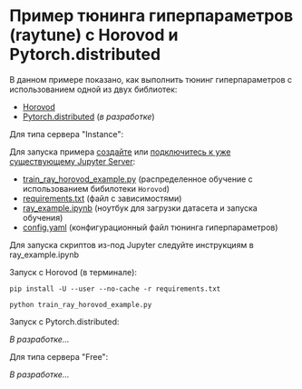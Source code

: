 # Пример тюнинга гиперпараметров (raytune) с Horovod и Pytorch.distributed

 В данном примере показано, как выполнить тюнинг гиперпараметров с использованием одной из двух библиотек:
 * [Horovod](https://github.com/horovod/horovod)
 * [Pytorch.distributed](https://pytorch.org/tutorials/intermediate/dist_tuto.html) (*в разработке*)


 Для типа сервера "Instance":

 Для запуска примера [создайте](https://cloud.ru/ru/docs/aicloud/mlspace/concepts/guides/guides__jupyter/environments__environments__jupyter-server__create-new-jupyter-server.html) или [подключитесь к уже существующему Jupyter Server](https://cloud.ru/ru/docs/aicloud/mlspace/concepts/guides/guides__jupyter/environments__environments__jupyter-server__connect-to-exist.html):

 * [train_ray_horovod_example.py](train_ray_horovod_example.py) (распределенное обучение с использованием бибилотеки `Horovod`)
 * [requirements.txt](requirements.txt) (файл с зависимостями)
 * [ray_example.ipynb](ray_example.ipynb) (ноутбук для загрузки датасета и запуска обучения)
 * [config.yaml](config.yaml) (конфигурационный файл тюнинга гиперпараметров)
 
 Для запуска скриптов из-под Jupyter следуйте инструкциям в ray_example.ipynb
 
 Запуск с Horovod (в терминале):
 ```
pip install -U --user --no-cache -r requirements.txt

python train_ray_horovod_example.py
 ```
 Запуск с Pytorch.distributed:
 
 *В разработке...*
 
 Для типа сервера "Free":

 *В разработке...*